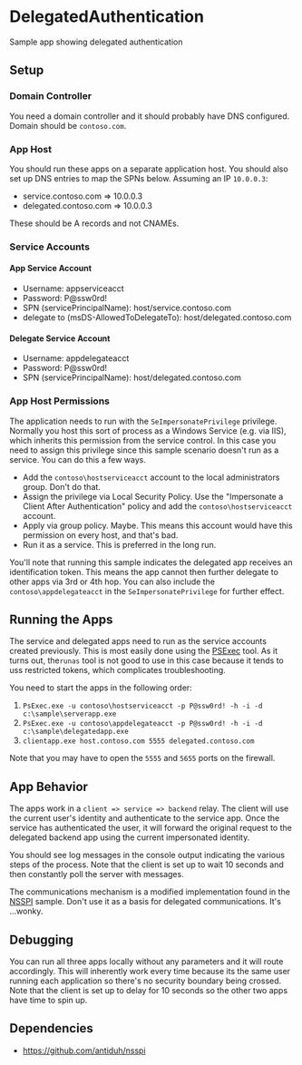 # DelegatedAuthentication
Sample app showing delegated authentication

## Setup

### Domain Controller
You need a domain controller and it should probably have DNS configured. Domain should be `contoso.com`.

### App Host
You should run these apps on a separate application host. You should also set up DNS entries to map the SPNs below. Assuming an IP `10.0.0.3`:

 - service.contoso.com => 10.0.0.3
 - delegated.contoso.com => 10.0.0.3
 
 These should be A records and not CNAMEs.

### Service Accounts

#### App Service Account
 - Username: appserviceacct
 - Password: P@ssw0rd!
 - SPN (servicePrincipalName): host/service.contoso.com
 - delegate to (msDS-AllowedToDelegateTo): host/delegated.contoso.com
 
#### Delegate Service Account
 - Username: appdelegateacct
 - Password: P@ssw0rd!
 - SPN (servicePrincipalName): host/delegated.contoso.com
 
### App Host Permissions
The application needs to run with the `SeImpersonatePrivilege` privilege. Normally you host this sort of process as a Windows Service (e.g. via IIS), which inherits this permission from the service control. In this case you need to assign this privilege since this sample scenario doesn't run as a service. You can do this a few ways.

 - Add the `contoso\hostserviceacct` account to the local administrators group. Don't do that.
 - Assign the privilege via Local Security Policy. Use the "Impersonate a Client After Authentication" policy and add the `contoso\hostserviceacct` account.
 - Apply via group policy. Maybe. This means this account would have this permission on every host, and that's bad.
 - Run it as a service. This is preferred in the long run.
 
You'll note that running this sample indicates the delegated app receives an identification token. This means the app cannot then further delegate to other apps via 3rd or 4th hop. You can also include the `contoso\appdelegateacct` in the `SeImpersonatePrivilege` for further effect.
 
## Running the Apps
The service and delegated apps need to run as the service accounts created previously. This is most easily done using the [PSExec](https://docs.microsoft.com/en-us/sysinternals/downloads/psexec) tool. As it turns out, the`runas` tool is not good to use in this case because it tends to uss restricted tokens, which complicates troubleshooting.

You need to start the apps in the following order:
 
 1. `PsExec.exe -u contoso\hostserviceacct -p P@ssw0rd! -h -i -d c:\sample\serverapp.exe`
 2. `PsExec.exe -u contoso\appdelegateacct -p P@ssw0rd! -h -i -d c:\sample\delegatedapp.exe`
 3. `clientapp.exe host.contoso.com 5555 delegated.contoso.com`
 
 Note that you may have to open the `5555` and `5655` ports on the firewall.
 
 ## App Behavior
The apps work in a `client => service => backend` relay. The client will use the current user's identity and authenticate to the service app. Once the service has authenticated the user, it will forward the original request to the delegated backend app using the current impersonated identity.
 
 You should see log messages in the console output indicating the various steps of the process. Note that the client is set up to wait 10 seconds and then constantly poll the server with messages.
 
The communications mechanism is a modified implementation found in the [NSSPI](https://github.com/antiduh/nsspi) sample. Don't use it as a basis for delegated communications. It's ...wonky.

 ## Debugging
 You can run all three apps locally without any parameters and it will route accordingly. This will inherently work every time because its the same user running each application so there's no security boundary being crossed. Note that the client is set up to delay for 10 seconds so the other two apps have time to spin up.
 
## Dependencies

 - https://github.com/antiduh/nsspi
